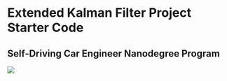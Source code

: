 # Extended Kalman Filter Project Starter Code
Self-Driving Car Engineer Nanodegree Program
---

<img src='https://github.com/joshpierro/self-driving-car-term2/blob/master/p1/screenshot.png'/>
